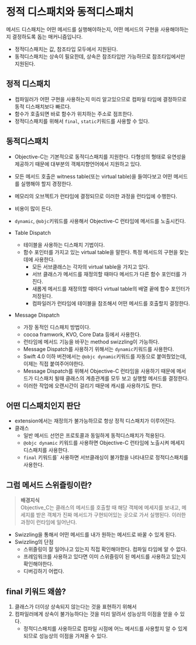 # 정적 디스패치와 동적디스패치

메서드 디스패치는 어떤 메서드를 실행해야하는지, 어떤 메서드의 구현을 사용해야하는지 결정하도록 돕는 매커니즘입니다.

- 정적디스패치는 값, 참조타입 모두에서 지원된다.
- 동적디스패치는 상속이 필요한데, 상속은 참조타입만 가능하므로 참조타입에서만 지원된다.

## 정적 디스패치
- 컴파일러가 어떤 구현을 사용하는지 미리 알고있으므로 컴파일 타임에 결정하므로 동적 디스패치보다 빠르다.
- 함수가 호출되면 바로 함수가 위치하는 주소로 점프한다.
- 정적디스패치를 위해서 `final`, `static`키워드를 사용할 수 있다.

## 동적디스패치
- Objective-C는 기본적으로 동적디스패치를 지원한다. 다형성의 형태로 유연성을 제공하기 때문에 대부분의 객체지향언어에서 지원하고 있다.
- 모든 메서드 호출은 witness table(또는 virtual table)을 들여다보고 어떤 메서드를 실행해야 할지 경정한다. 
- 메모리의 오브젝트가 런타임에 결정되므로 이러한 과정을 런타입에 수행한다.
- 비용이 많이 든다.
- `dynamic`, `@objc`키워드를 사용해서 Objective-C 런타임에 메서드를 노출시킨다.

- Table Dispatch
    - 테이블을 사용하는 디스패치 기법이다.
    - 함수 포인터를 가지고 있는 virtual table을 말한다. 특정 메서드의 구현을 찾는데에 사용한다.
        - 모든 서브클래스는 각자의 virtual table을 가지고 있다.
        - 서브 클래스가 메서드를 재정의할 때마다 메서드가 다른 함수 포인터를 가진다.
        - 새롭게 메서드를 재정의할 때마다 virtual table의 배열 끝에 함수 포인터가 저장된다.
        - 컴파일러가 런타임에 테이블을 참조해서 어떤 메서드를 호출할지 결정한다.

- Message Dispatch
    - 가장 동적인 디스패치 방법이다.
    - cocoa framwork, KVO, Core Data 등에서 사용한다.
    - 런타임에 메서드 기능을 바꾸는 method swizzling이 가능하다.
    - Message Dispatch를 사용하기 위해서는 `dynamic`키워드를 사용한다.
    - Swift 4.0 이하 버전에서는 `@objc dynamic`키워드를 자동으로 붙여줬었는데, 이제는 직접 붙여주어야한다.
    - Message Dispatch를 위해서 Objective-C 런타임을 사용하기 때문에 메서드가 디스패치 될때
    클래스의 계층관계를 모두 보고 실행할 메서드를 결정한다.
    - 이러한 작업에 오랜시간이 걸리기 때문에 캐시를 사용하기도 한다.

## 어떤 디스패치인지 판단

- extension에서는 재정의가 불가능하므로 항상 정적 디스패치가 이루어진다.
- 클래스
    - 일반 메서드 선언은 프로토콜과 동일하게 동적디스패치가 적용된다.
    - `@objc dynamic` 키워드를 사용하면 Objective-C 런타임에 노출시켜 메세지 디스패치를 사용한다.
    - `final` 키워드를` 사용하면 서브클래싱이 불가함을 나타내므로 정적디스패치를 사용한다.

##  그럼 메서드 스위즐링이란?
> **배경지식**<br>
Objective_C는 클래스의 메서드를 호출할 때 해당 객체에 메세지를 보내고, 메세지를 받은 객체가 진짜 메서드가 구현되어있는 곳으로 가서 실행된다. 이러한 과정이 런타임에 일어난다.

- Swizzling을 통해서 어떤 메서드를 내가 원하는 메서드로 바꿀 수 있게 된다.
- Swizzling의 단점
    - 스위즐링이 잘 일어나고 있는지 직접 확인해야한다. 컴파일 타임에 알 수 없다.
    - 프레임워크를 사용하고 있다면 이미 스위즐링이 된 메서드를 사용하고 있는지 확인해야한다.
    - 디버깅하기 어렵다.

## final 키워드 왜씀?
1. 클래스가 더이상 상속되지 않는다는 것을 표현하기 위해서
2. 컴파일러에게 상속이 불가능하다는 것을 미리 알려서 성능상의 이점을 얻을 수 있다.
    - 정적디스패치를 사용하므로 컴파일 시점에 어느 메서드를 사용할지 알 수 있게 되므로 성능상의 이점을 가져올 수 있다.
